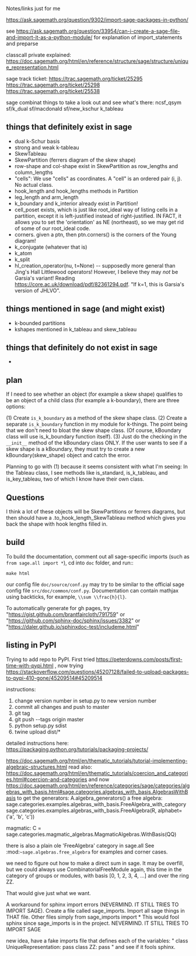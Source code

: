 Notes/links just for me

https://ask.sagemath.org/question/9302/import-sage-packages-in-python/

see
https://ask.sagemath.org/question/33954/can-i-create-a-sage-file-and-import-it-as-a-python-module/
for explanation of import_statements and preparse

classcall private explained:
https://doc.sagemath.org/html/en/reference/structure/sage/structure/unique_representation.html

sage track ticket:
https://trac.sagemath.org/ticket/25295
https://trac.sagemath.org/ticket/25298
https://trac.sagemath.org/ticket/25538


sage combinat things to take a look out and see what's there:
ncsf_qsym
sf/k_dual
sf/macdonald
sf/new_kschur
k_tableau



things that definitely exist in sage
------------------------------------
  * dual k-Schur basis
  * strong and weak k-tableau
  * SkewTableau
  * SkewPartition (ferrers diagram of the skew shape)
  * row-shape and col-shape exist in SkewPartition as row_lengths and column_lengths
  * "cells": We use "cells" as coordinates.  A "cell" is an ordered pair (i, j).  No actual class.
  * hook_length and hook_lengths methods in Partition
  * leg_length and arm_length
  * k_boundary and k_interior already exist in Partition!
  * cell_poset exists, which is just like root_ideal way of listing cells in a partition, except it is left-justified instead of right-justified.  IN FACT, it allows you to set the 'orientation' as NE (northeast), so we may get rid of some of our root_ideal code.
  * corners.  given a ptn, then ptn.corners() is the corners of the Young diagram!
  * k_conjugate (whatever that is)
  * k_atom
  * k_split
  * hl_creation_operator(nu, t=None) -- supposedly more general than Jing's Hall Littlewood operators!  However, I believe they may *not* be Garsia's variant!  Reading https://core.ac.uk/download/pdf/82361294.pdf. "If k=1, this is Garsia's version of JHLVO".


things mentioned in sage (and might exist)
------------------------------------------
  * k-bounded partitions
  * kshapes mentioned in k_tableau and skew_tableau



things that definitely do not exist in sage
-------------------------------------------
  *



plan
----
If I need to see whether an object (for example a skew shape) qualifies to be an object of a child class (for example a k-boundary), there are three options:

(1) Create `is_k_boundary` as a method of the skew shape class.
(2) Create a separate `is_k_boundary` function in my module for k-things.  The point being that we don't need to bloat the skew shape class.  (Of course, kBoundary class will use is_k_boundary function itself).
(3) Just do the checking in the `__init__` method of the kBoundary class ONLY.  If the user wants to see if a skew shape is a kBoundary, they must try to create a new kBoundary(skew_shape) object and catch the error.

Planning to go with (1) because it seems consistent with what I'm seeing: In the Tableau class, I see methods like is_standard, is_k_tableau, and is_key_tableau, two of which I know have their own class.






Questions
-----------
I think a lot of these objects will be SkewPartitions or ferrers diagrams, but then should have a .to_hook_length_SkewTableau method which gives you back the shape with hook lengths filled in.


build
---------------

To build the documentation, comment out all sage-specific imports (such as `from sage.all import *`), cd into `doc` folder, and run::

	make html

our config file `doc/source/conf.py` may try to be similar to the official sage config file `src/doc/common/conf.py`.  Documentation can contain mathjax using backticks, for example, `\\sum \\frac{h}{l}`.

To automatically generate for gh pages, try "https://gist.github.com/brantfaircloth/791759" or "https://github.com/sphinx-doc/sphinx/issues/3382" or "https://daler.github.io/sphinxdoc-test/includeme.html"


listing in PyPI
------------------
Trying to add repo to PyPI.  First tried
https://peterdowns.com/posts/first-time-with-pypi.html
, now trying
https://stackoverflow.com/questions/45207128/failed-to-upload-packages-to-pypi-410-gone/45209514#45209514



instructions:

  1. change version number in setup.py to new version number
  2. commit all changes and push to master
  3. git tag <version number>
  4. git push --tags origin master
  5. python setup.py sdist
  6. twine upload dist/*

detailed instructions here: https://packaging.python.org/tutorials/packaging-projects/


https://doc.sagemath.org/html/en/thematic_tutorials/tutorial-implementing-algebraic-structures.html
read also:
https://doc.sagemath.org/html/en/thematic_tutorials/coercion_and_categories.html#coercion-and-categories
and now
https://doc.sagemath.org/html/en/reference/categories/sage/categories/algebras_with_basis.html#sage.categories.algebras_with_basis.AlgebrasWithBasis
to get the generators:
A.algebra_generators()
a free algebra:
sage.categories.examples.algebras_with_basis.FreeAlgebra_with_category
sage.categories.examples.algebras_with_basis.FreeAlgebra(R, alphabet=('a', 'b', 'c'))

magmatic:
C = sage.categories.magmatic_algebras.MagmaticAlgebras.WithBasis(QQ)

there is also a plain ole 'FreeAlgebra' category in sage.all
See :mod:`~sage.algebras.free_algebra` for examples and corner cases.


we need to figure out how to make a direct sum in sage.  It may be overfill, but we could always use CombinatorialFreeModule again, this time in the category of groups or modules, with basis [0, 1, 2, 3, 4, ...] and over the ring ZZ.

That would give just what we want.


A workaround for sphinx import errors (NEVERMIND.  IT STILL TRIES TO IMPORT SAGE).  Create a file called sage_imports.  Import all sage things in THAT file.  Other files simply
from sage_imports import *
This would fool sphinx since sage_imports is in the project. NEVERMIND.  IT STILL TRIES TO IMPORT SAGE

new idea, have a fake imports file that defines each of the variables:
"
class UniqueRepresentation:
	pass
class ZZ:
	pass
"
and see if it fools sphinx.




